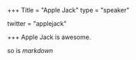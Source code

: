 +++
Title = "Apple Jack"
type = "speaker"

twitter = "applejack"





+++
Apple Jack is awesome.

so is *markdown*

